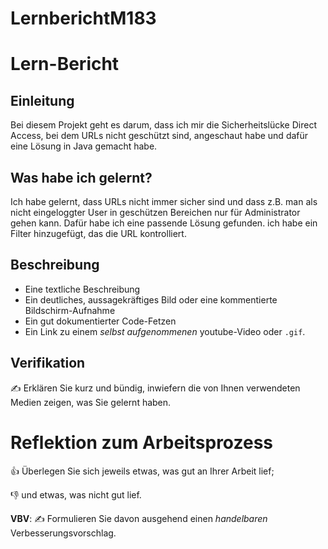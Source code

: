 # LernberichtM183
# Lern-Bericht


## Einleitung

Bei diesem Projekt geht es darum, dass ich mir die Sicherheitslücke Direct Access, bei dem URLs nicht geschützt sind, angeschaut habe und dafür eine Lösung in Java gemacht habe.


## Was habe ich gelernt?

Ich habe gelernt, dass URLs nicht immer sicher sind und dass z.B. man als nicht eingeloggter User in geschützen Bereichen nur für Administrator gehen kann. Dafür habe ich eine passende Lösung gefunden. ich habe ein Filter hinzugefügt, das die URL kontrolliert.

## Beschreibung



* Eine textliche Beschreibung
* Ein deutliches, aussagekräftiges Bild oder eine kommentierte Bildschirm-Aufnahme
* Ein gut dokumentierter Code-Fetzen
* Ein Link zu einem *selbst aufgenommenen* youtube-Video oder `.gif`.

## Verifikation

✍️ Erklären Sie kurz und bündig, inwiefern die von Ihnen verwendeten Medien zeigen, was Sie gelernt haben.

# Reflektion zum Arbeitsprozess

👍 Überlegen Sie sich jeweils etwas, was gut an Ihrer Arbeit lief; 

👎 und etwas, was nicht gut lief.

**VBV**: ✍️ Formulieren Sie davon ausgehend einen *handelbaren* Verbesserungsvorschlag.
